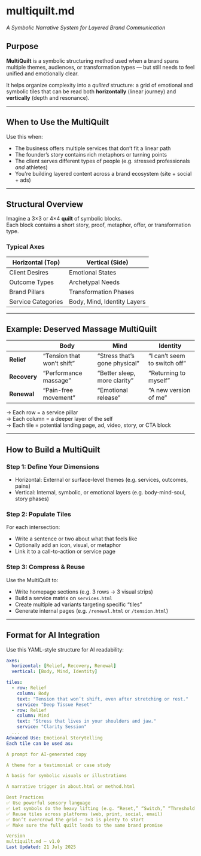 # multiquilt.md  
_A Symbolic Narrative System for Layered Brand Communication_

## Purpose

**MultiQuilt** is a symbolic structuring method used when a brand spans multiple themes, audiences, or transformation types — but still needs to feel unified and emotionally clear.

It helps organize complexity into a *quilted* structure: a grid of emotional and symbolic tiles that can be read both **horizontally** (linear journey) and **vertically** (depth and resonance).

---

## When to Use the MultiQuilt

Use this when:
- The business offers multiple services that don’t fit a linear path
- The founder’s story contains rich metaphors or turning points
- The client serves different types of people (e.g. stressed professionals *and* athletes)
- You're building layered content across a brand ecosystem (site + social + ads)

---

## Structural Overview

Imagine a 3×3 or 4×4 **quilt** of symbolic blocks.  
Each block contains a short story, proof, metaphor, offer, or transformation type.

### Typical Axes

| Horizontal (Top)        | Vertical (Side)              |
|-------------------------|------------------------------|
| Client Desires          | Emotional States             |
| Outcome Types           | Archetypal Needs             |
| Brand Pillars           | Transformation Phases        |
| Service Categories      | Body, Mind, Identity Layers  |

---

## Example: Deserved Massage MultiQuilt

|                        | Body                          | Mind                            | Identity                     |
|------------------------|-------------------------------|----------------------------------|------------------------------|
| **Relief**             | “Tension that won’t shift”    | “Stress that’s gone physical”    | “I can’t seem to switch off” |
| **Recovery**           | “Performance massage”         | “Better sleep, more clarity”     | “Returning to myself”        |
| **Renewal**            | “Pain-free movement”          | “Emotional release”              | “A new version of me”        |

→ Each row = a service pillar  
→ Each column = a deeper layer of the self  
→ Each tile = potential landing page, ad, video, story, or CTA block

---

## How to Build a MultiQuilt

### Step 1: Define Your Dimensions  
- Horizontal: External or surface-level themes (e.g. services, outcomes, pains)  
- Vertical: Internal, symbolic, or emotional layers (e.g. body-mind-soul, story phases)

### Step 2: Populate Tiles  
For each intersection:
- Write a sentence or two about what that feels like
- Optionally add an icon, visual, or metaphor
- Link it to a call-to-action or service page

### Step 3: Compress & Reuse  
Use the MultiQuilt to:
- Write homepage sections (e.g. 3 rows → 3 visual strips)
- Build a service matrix on `services.html`
- Create multiple ad variants targeting specific “tiles”
- Generate internal pages (e.g. `/renewal.html` or `/tension.html`)

---

## Format for AI Integration

Use this YAML-style structure for AI readability:

```yaml
axes:
  horizontal: [Relief, Recovery, Renewal]
  vertical: [Body, Mind, Identity]

tiles:
  - row: Relief
    column: Body
    text: "Tension that won’t shift, even after stretching or rest."
    service: "Deep Tissue Reset"
  - row: Relief
    column: Mind
    text: "Stress that lives in your shoulders and jaw."
    service: "Clarity Session"
  ...
Advanced Use: Emotional Storytelling
Each tile can be used as:

A prompt for AI-generated copy

A theme for a testimonial or case study

A basis for symbolic visuals or illustrations

A narrative trigger in about.html or method.html

Best Practices
✅ Use powerful sensory language
✅ Let symbols do the heavy lifting (e.g. “Reset,” “Switch,” “Threshold”)
✅ Reuse tiles across platforms (web, print, social, email)
✅ Don’t overcrowd the grid — 3×3 is plenty to start
✅ Make sure the full quilt leads to the same brand promise

Version
multiquilt.md – v1.0
Last Updated: 21 July 2025
